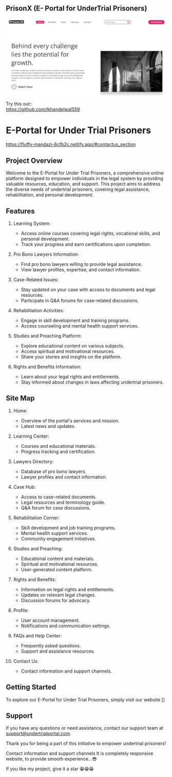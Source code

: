## PrisonX (E- Portal for UnderTrial Prisoners)


![](pcView.png)

Try this out::  
[https://github.com/lkhandelwal559
](https://github.com/lkhandelwal559/PrisonX)
# E-Portal for Under Trial Prisoners
https://fluffy-mandazi-6cfb2c.netlify.app/#contactus_section

## Project Overview

Welcome to the E-Portal for Under Trial Prisoners, a comprehensive online platform designed to empower individuals in the legal system by providing valuable resources, education, and support. This project aims to address the diverse needs of undertrial prisoners, covering legal assistance, rehabilitation, and personal development.

## Features

1. Learning System:
   - Access online courses covering legal rights, vocational skills, and personal development.
   - Track your progress and earn certifications upon completion.

2. Pro Bono Lawyers Information:
   - Find pro bono lawyers willing to provide legal assistance.
   - View lawyer profiles, expertise, and contact information.

3. Case-Related Issues:
   - Stay updated on your case with access to documents and legal resources.
   - Participate in Q&A forums for case-related discussions.

4. Rehabilitation Activities:
   - Engage in skill development and  training programs.
   - Access counseling and mental health support services.

5. Studies and Preaching Platform:
   - Explore educational content on various subjects.
   - Access spiritual and motivational resources.
   - Share your stories and insights on the platform.

6. Rights and Benefits Information:
   - Learn about your legal rights and entitlements.
   - Stay informed about changes in laws affecting undertrial prisoners.

## Site Map

1. Home:
   - Overview of the portal's services and mission.
   - Latest news and updates.

2. Learning Center:
   - Courses and educational materials.
   - Progress tracking and certification.

3. Lawyers Directory:
   - Database of pro bono lawyers.
   - Lawyer profiles and contact information.

4. Case Hub:
   - Access to case-related documents.
   - Legal resources and terminology guide.
   - Q&A forum for case discussions.

5. Rehabilitation Corner:
   - Skill development and job training programs.
   - Mental health support services.
   - Community engagement initiatives.

6. Studies and Preaching:
   - Educational content and materials.
   - Spiritual and motivational resources.
   - User-generated content platform.

7. Rights and Benefits:
   - Information on legal rights and entitlements.
   - Updates on relevant legal changes.
   - Discussion forums for advocacy.

8. Profile:
   - User account management.
   - Notifications and communication settings.

9. FAQs and Help Center:
   - Frequently asked questions.
   - Support and assistance resources.

10. Contact Us:
    - Contact information and support channels.

## Getting Started

To explore our E-Portal for Under Trial Prisoners, simply visit our website []

## Support

If you have any questions or need assistance, contact our support team at support@undertrialportal.com.

Thank you for being a part of this initiative to empower undertrial prisoners!

Contact information and support channels
It is completely responsive website, to provide smooth experience...😎  

If you like my project, give it a star  😁😁😁

